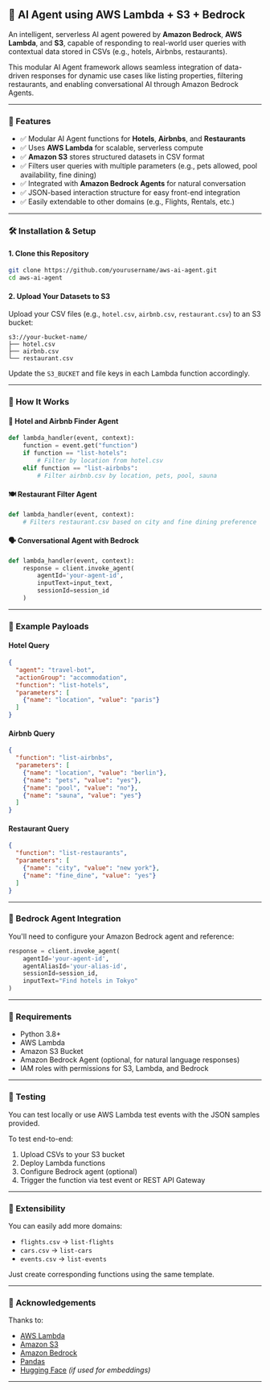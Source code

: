 ## 🤖 AI Agent using AWS Lambda + S3 + Bedrock

An intelligent, serverless AI agent powered by **Amazon Bedrock**, **AWS Lambda**, and **S3**, capable of responding to real-world user queries with contextual data stored in CSVs (e.g., hotels, Airbnbs, restaurants).

This modular AI Agent framework allows seamless integration of data-driven responses for dynamic use cases like listing properties, filtering restaurants, and enabling conversational AI through Amazon Bedrock Agents.

---

### 🚀 Features

* ✅ Modular AI Agent functions for **Hotels**, **Airbnbs**, and **Restaurants**
* ✅ Uses **AWS Lambda** for scalable, serverless compute
* ✅ **Amazon S3** stores structured datasets in CSV format
* ✅ Filters user queries with multiple parameters (e.g., pets allowed, pool availability, fine dining)
* ✅ Integrated with **Amazon Bedrock Agents** for natural conversation
* ✅ JSON-based interaction structure for easy front-end integration
* ✅ Easily extendable to other domains (e.g., Flights, Rentals, etc.)

---

### 🛠️ Installation & Setup

#### 1. Clone this Repository

```bash
git clone https://github.com/yourusername/aws-ai-agent.git
cd aws-ai-agent
```

#### 2. Upload Your Datasets to S3

Upload your CSV files (e.g., `hotel.csv`, `airbnb.csv`, `restaurant.csv`) to an S3 bucket:

```
s3://your-bucket-name/
├── hotel.csv
├── airbnb.csv
└── restaurant.csv
```

Update the `S3_BUCKET` and file keys in each Lambda function accordingly.

---

### 🧠 How It Works

#### 🏨 Hotel and Airbnb Finder Agent

```python
def lambda_handler(event, context):
    function = event.get("function")
    if function == "list-hotels":
        # Filter by location from hotel.csv
    elif function == "list-airbnbs":
        # Filter airbnb.csv by location, pets, pool, sauna
```

#### 🍽️ Restaurant Filter Agent

```python
def lambda_handler(event, context):
    # Filters restaurant.csv based on city and fine dining preference
```

#### 🗣️ Conversational Agent with Bedrock

```python
def lambda_handler(event, context):
    response = client.invoke_agent(
        agentId='your-agent-id',
        inputText=input_text,
        sessionId=session_id
    )
```

---

### 💬 Example Payloads

#### Hotel Query

```json
{
  "agent": "travel-bot",
  "actionGroup": "accommodation",
  "function": "list-hotels",
  "parameters": [
    {"name": "location", "value": "paris"}
  ]
}
```

#### Airbnb Query

```json
{
  "function": "list-airbnbs",
  "parameters": [
    {"name": "location", "value": "berlin"},
    {"name": "pets", "value": "yes"},
    {"name": "pool", "value": "no"},
    {"name": "sauna", "value": "yes"}
  ]
}
```

#### Restaurant Query

```json
{
  "function": "list-restaurants",
  "parameters": [
    {"name": "city", "value": "new york"},
    {"name": "fine_dine", "value": "yes"}
  ]
}
```

---

### 🔐 Bedrock Agent Integration

You'll need to configure your Amazon Bedrock agent and reference:

```python
response = client.invoke_agent(
    agentId='your-agent-id',
    agentAliasId='your-alias-id',
    sessionId=session_id,
    inputText="Find hotels in Tokyo"
)
```

---

### 📌 Requirements

* Python 3.8+
* AWS Lambda
* Amazon S3 Bucket
* Amazon Bedrock Agent (optional, for natural language responses)
* IAM roles with permissions for S3, Lambda, and Bedrock

---

### 🧪 Testing

You can test locally or use AWS Lambda test events with the JSON samples provided.

To test end-to-end:

1. Upload CSVs to your S3 bucket
2. Deploy Lambda functions
3. Configure Bedrock agent (optional)
4. Trigger the function via test event or REST API Gateway

---

### 🧩 Extensibility

You can easily add more domains:

* `flights.csv` → `list-flights`
* `cars.csv` → `list-cars`
* `events.csv` → `list-events`

Just create corresponding functions using the same template.

---

### 🙌 Acknowledgements

Thanks to:

* [AWS Lambda](https://aws.amazon.com/lambda/)
* [Amazon S3](https://aws.amazon.com/s3/)
* [Amazon Bedrock](https://aws.amazon.com/bedrock/)
* [Pandas](https://pandas.pydata.org/)
* [Hugging Face](https://huggingface.co/) *(if used for embeddings)*

---

